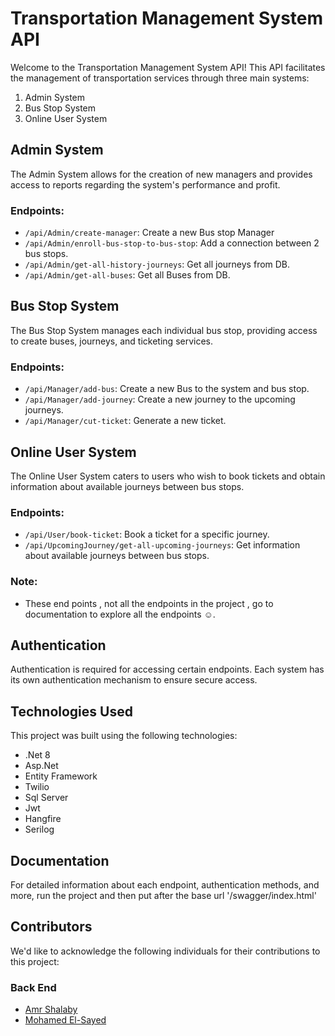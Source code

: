 # Transportation Management System API

Welcome to the Transportation Management System API! This API facilitates the management of transportation services through three main systems:

1. Admin System
2. Bus Stop System
3. Online User System

## Admin System

The Admin System allows for the creation of new managers and provides access to reports regarding the system's performance and profit.

### Endpoints:

- `/api/Admin/create-manager`: Create a new Bus stop Manager
- `/api/Admin/enroll-bus-stop-to-bus-stop`: Add a connection between 2 bus stops.
- `/api/Admin/get-all-history-journeys`: Get all journeys from DB.
- `/api/Admin/get-all-buses`: Get all Buses from DB.

## Bus Stop System

The Bus Stop System manages each individual bus stop, providing access to create buses, journeys, and ticketing services.

### Endpoints:

- `/api/Manager/add-bus`: Create a new Bus to the system and bus stop.
- `/api/Manager/add-journey`: Create a new journey to the upcoming journeys.
- `/api/Manager/cut-ticket`: Generate a new ticket.

## Online User System

The Online User System caters to users who wish to book tickets and obtain information about available journeys between bus stops.

### Endpoints:

- `/api/User/book-ticket`: Book a ticket for a specific journey.
- `/api/UpcomingJourney/get-all-upcoming-journeys`: Get information about available journeys between bus stops.


### Note:
- These end points , not all the endpoints in the project , go to documentation to explore all the endpoints ☺️.

## Authentication

Authentication is required for accessing certain endpoints. Each system has its own authentication mechanism to ensure secure access.

## Technologies Used

This project was built using the following technologies:

- .Net 8
- Asp.Net
- Entity Framework
- Twilio
- Sql Server
- Jwt
- Hangfire
- Serilog

## Documentation

For detailed information about each endpoint, authentication methods, and more, run the project and then put after the base url '/swagger/index.html'

## Contributors

We'd like to acknowledge the following individuals for their contributions to this project:

### Back End 
- [Amr Shalaby](https://github.com/amr1234567)
- [Mohamed El-Sayed](https://github.com/mhmdelsyd)
